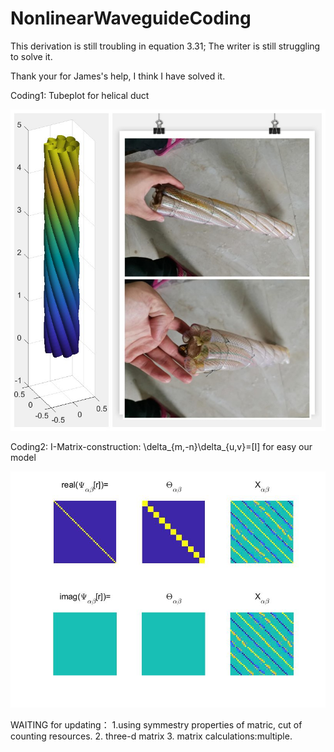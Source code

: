 # NonlinearWaveguideCoding
 
This derivation is still troubling in equation 3.31; The writer is still struggling to solve it.

Thank your for James's help, I think I have solved it.




Coding1: Tubeplot for helical duct

![](https://github.com/Jiaqi-knight/NonlinearWaveguideCoding/blob/master/coding/tubeplot/RealHelicalDucts.jpg)

Coding2: I-Matrix-construction: \delta_{m,-n}\delta_{u,v}=[I] for easy our model

![](https://github.com/Jiaqi-knight/NonlinearWaveguideCoding/blob/master/coding2/Psi_alpha_beta%5Br%5D.jpg)

WAITING for updating：
1.using symmestry properties of matric, cut of counting
resources.
2. three-d matrix
3. matrix calculations:multiple. 
